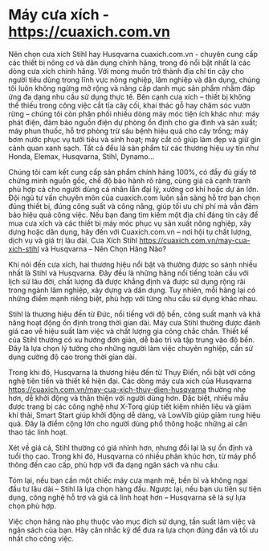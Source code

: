 # Máy cưa xích - https://cuaxich.com.vn
Nên chọn cưa xích Stihl hay Husqvarna
cuaxich.com.vn - chuyên cung cấp các thiết bị nông cơ và dân dụng chính hãng, trong đó nổi bật nhất là các dòng cưa xích chính hãng. Với mong muốn trở thành địa chỉ tin cậy cho người tiêu dùng trong lĩnh vực nông nghiệp, lâm nghiệp và dân dụng, chúng tôi luôn không ngừng mở rộng và nâng cấp danh mục sản phẩm nhằm đáp ứng đa dạng nhu cầu sử dụng thực tế.
Bên cạnh cưa xích – thiết bị không thể thiếu trong công việc cắt tỉa cây cối, khai thác gỗ hay chăm sóc vườn rừng – chúng tôi còn phân phối nhiều dòng máy móc tiện ích khác như: máy phát điện, đảm bảo nguồn điện dự phòng ổn định cho gia đình và sản xuất; máy phun thuốc, hỗ trợ phòng trừ sâu bệnh hiệu quả cho cây trồng; máy bơm nước phục vụ tưới tiêu và sinh hoạt; máy cắt cỏ giúp làm đẹp và giữ gìn cảnh quan xanh sạch. Tất cả đều là sản phẩm từ các thương hiệu uy tín như Honda, Elemax, Husqvarna, Stihl, Dynamo...

Chúng tôi cam kết cung cấp sản phẩm chính hãng 100%, có đầy đủ giấy tờ chứng minh nguồn gốc, chế độ bảo hành rõ ràng, cùng giá cả cạnh tranh phù hợp cả cho người dùng cá nhân lẫn đại lý, xưởng cơ khí hoặc dự án lớn. Đội ngũ tư vấn chuyên môn của cuaxich.com luôn sẵn sàng hỗ trợ bạn chọn đúng thiết bị, đúng công suất và công năng, giúp tối ưu chi phí mà vẫn đảm bảo hiệu quả công việc.
Nếu bạn đang tìm kiếm một địa chỉ đáng tin cậy để mua cưa xích và các thiết bị máy móc phục vụ sản xuất nông nghiệp, xây dựng hoặc dân dụng, hãy đến với Cuaxich.com.vn – nơi hội tụ chất lượng, dịch vụ và giá trị lâu dài.
Cưa Xích Stihl https://cuaxich.com.vn/may-cua-xich-stihl và Husqvarna – Nên Chọn Hãng Nào?

Khi nói đến cưa xích, hai thương hiệu nổi bật và thường được so sánh nhiều nhất là Stihl và Husqvarna. Đây đều là những hãng nổi tiếng toàn cầu với lịch sử lâu đời, chất lượng đã được khẳng định và được sử dụng rộng rãi trong ngành lâm nghiệp, xây dựng và dân dụng. Tuy nhiên, mỗi hãng lại có những điểm mạnh riêng biệt, phù hợp với từng nhu cầu sử dụng khác nhau.

Stihl là thương hiệu đến từ Đức, nổi tiếng với độ bền, công suất mạnh và khả năng hoạt động ổn định trong thời gian dài. Máy cưa Stihl thường được đánh giá cao về hiệu suất làm việc và chất lượng gia công chắc chắn. Thiết kế của Stihl thường có xu hướng đơn giản, dễ bảo trì và tập trung vào độ bền. Đây là lựa chọn lý tưởng cho những người làm việc chuyên nghiệp, cần sử dụng cường độ cao trong thời gian dài.

Trong khi đó, Husqvarna là thương hiệu đến từ Thụy Điển, nổi bật với công nghệ tiên tiến và thiết kế hiện đại. Các dòng máy cưa xich của Husqvarna https://cuaxich.com.vn/may-cua-xich-thuy-dien-husqvarna thường nhẹ hơn, dễ khởi động và thân thiện với người dùng hơn. Đặc biệt, nhiều mẫu được trang bị các công nghệ như X-Torq giúp tiết kiệm nhiên liệu và giảm khí thải, Smart Start giúp khởi động dễ dàng, và LowVib giúp giảm rung hiệu quả. Đây là điểm cộng lớn cho người dùng phổ thông hoặc những ai cần thao tác linh hoạt.

Xét về giá cả, Stihl thường có giá nhỉnh hơn, nhưng đổi lại là sự ổn định và tuổi thọ cao. Trong khi đó, Husqvarna có nhiều phân khúc hơn, từ máy phổ thông đến cao cấp, phù hợp với đa dạng ngân sách và nhu cầu.

Tóm lại, nếu bạn cần một chiếc máy cưa mạnh mẽ, bền bỉ và không ngại đầu tư lâu dài – Stihl là lựa chọn hàng đầu. Ngược lại, nếu bạn ưu tiên sự tiện dụng, công nghệ hỗ trợ và giá cả linh hoạt hơn – Husqvarna sẽ là sự lựa chọn phù hợp.

Việc chọn hãng nào phụ thuộc vào mục đích sử dụng, tần suất làm việc và ngân sách của bạn. Hãy cân nhắc kỹ để đưa ra lựa chọn đúng đắn và tối ưu nhất cho công việc.
